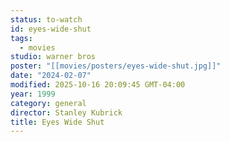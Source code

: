 ```yaml
---
status: to-watch
id: eyes-wide-shut
tags:
  - movies
studio: warner bros
poster: "[[movies/posters/eyes-wide-shut.jpg]]"
date: "2024-02-07"
modified: 2025-10-16 20:09:45 GMT-04:00
year: 1999
category: general
director: Stanley Kubrick
title: Eyes Wide Shut
---
```

